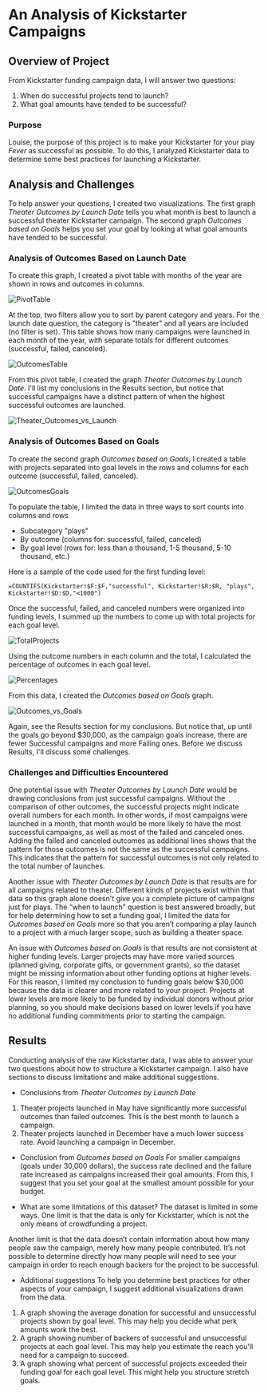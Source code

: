 # An Analysis of Kickstarter Campaigns
## Overview of Project
From Kickstarter funding campaign data, I will answer two questions:
1. When do successful projects tend to launch?
2. What goal amounts have tended to be successful?

### Purpose
Louise, the purpose of this project is to make your Kickstarter for your play *Fever* as successful as possible. To do this, I analyzed Kickstarter data to determine some best practices for launching a Kickstarter.

## Analysis and Challenges
To help answer your questions, I created two visualizations. The first graph *Theater Outcomes by Launch Date* tells you what month is best to launch a successful theater Kickstarter campaign. The second graph *Outcomes based on Goals* helps you set your goal by looking at what goal amounts have tended to be successful. 

### Analysis of Outcomes Based on Launch Date
To create this graph, I created a pivot table with months of the year are shown in rows and outcomes in columns. 

![PivotTable](https://github.com/DeliaDavila/kickstarter-analysis/blob/main/Images/PivotTable.png)

At the top, two filters allow you to sort by parent category and years. For the launch date question, the category is "theater" and all years are included (no filter is set). This table shows how many campaigns were launched in each month of the year, with separate totals for different outcomes (successful, failed, canceled). 

![OutcomesTable](https://github.com/DeliaDavila/kickstarter-analysis/blob/main/Images/OutcomesTable.png)

From this pivot table, I created the graph *Theater Outcomes by Launch Date*. I'll list my conclusions in the Results section, but notice that successful campaigns have a distinct pattern of when the highest successful outcomes are launched.

![Theater_Outcomes_vs_Launch](https://github.com/DeliaDavila/kickstarter-analysis/blob/main/Resources/Theater_Outcomes_vs_Launch.png)

### Analysis of Outcomes Based on Goals
To create the second graph *Outcomes based on Goals*, I created a table with projects separated into goal levels in the rows and columns for each outcome (successful, failed, canceled).

![OutcomesGoals](https://github.com/DeliaDavila/kickstarter-analysis/blob/main/Images/OutcomesGoals.png)

To populate the table, I limited the data in three ways to sort counts into columns and rows
- Subcategory "plays"
- By outcome (columns for: successful, failed, canceled) 
- By goal level (rows for: less than a thousand, 1-5 thousand, 5-10 thousand, etc.)

Here is a sample of the code used for the first funding level:

```
=COUNTIFS(Kickstarter!$F:$F,"successful", Kickstarter!$R:$R, "plays", Kickstarter!$D:$D,"<1000")
```

Once the successful, failed, and canceled numbers were organized into funding levels, I summed up the numbers to come up with total projects for each goal level. 

![TotalProjects](https://github.com/DeliaDavila/kickstarter-analysis/blob/main/Images/TotalProjects.png)

Using the outcome numbers in each column and the total, I calculated the percentage of outcomes in each goal level. 

![Percentages](https://github.com/DeliaDavila/kickstarter-analysis/blob/main/Images/Percentages.png)

From this data, I created the *Outcomes based on Goals* graph. 

![Outcomes_vs_Goals](https://github.com/DeliaDavila/kickstarter-analysis/blob/main/Resources/Outcomes_vs_Goals.png)

Again, see the Results section for my conclusions. But notice that, up until the goals go beyond $30,000, as the campaign goals increase, there are fewer Successful campaigns and more Failing ones. Before we discuss Results, I'll discuss some challenges.

### Challenges and Difficulties Encountered
One potential issue with *Theater Outcomes by Launch Date* would be drawing conclusions from just successful campaigns. Without the comparison of other outcomes, the successful projects might indicate overall numbers for each month. In other words, if most campaigns were launched in a month, that month would be more likely to have the most successful campaigns, as well as most of the failed and canceled ones. Adding the failed and canceled outcomes as additional lines shows that the pattern for those outcomes is not the same as the successful campaigns. This indicates that the pattern for successful outcomes is not only related to the total number of launches.

Another issue with *Theater Outcomes by Launch Date* is that results are for all campaigns related to theater. Different kinds of projects exist within that data so this graph alone doesn't give you a complete picture of campaigns just for plays. The “when to launch” question is best answered broadly, but for help determining how to set a funding goal, I limited the data for *Outcomes based on Goals* more so that you aren’t comparing a play launch to a project with a much larger scope, such as building a theater space. 

An issue with *Outcomes based on Goals* is that results are not consistent at higher funding levels. Larger projects may have more varied sources (planned giving, corporate gifts, or government grants), so the dataset might be missing information about other funding options at higher levels. For this reason, I limited my conclusion to funding goals below $30,000 because the data is clearer and more related to your project. Projects at lower levels are more likely to be funded by individual donors without prior planning, so you should make decisions based on lower levels if you have no additional funding commitments prior to starting the campaign.

## Results
Conducting analysis of the raw Kickstarter data, I was able to answer your two questions about how to structure a Kickstarter campaign. I also have sections to discuss limitations and make additional suggestions.

- Conclusions from *Theater Outcomes by Launch Date*
1. Theater projects launched in May have significantly more successful outcomes than failed outcomes. This is the best month to launch a campaign.
2. Theater projects launched in December have a much lower success rate. Avoid launching a campaign in December.

- Conclusion from *Outcomes based on Goals*
For smaller campaigns (goals under 30,000 dollars), the success rate declined and the failure rate increased as campaigns increased their goal amounts. From this, I suggest that you set your goal at the smallest amount possible for your budget.

- What are some limitations of this dataset?
The dataset is limited in some ways. One limit is that the data is only for Kickstarter, which is not the only means of crowdfunding a project. 

Another limit is that the data doesn’t contain information about how many people saw the campaign, merely how many people contributed. It’s not possible to determine directly how many people will need to see your campaign in order to reach enough backers for the project to be successful.

- Additional suggestions
To help you determine best practices for other aspects of your campaign, I suggest additional visualizations drawn from the data. 
1. A graph showing the average donation for successful and unsuccessful projects shown by goal level. This may help you decide what perk amounts work the best.
2. A graph showing number of backers of successful and unsuccessful projects at each goal level. This may help you estimate the reach you'll need for a campaign to succeed.
3. A graph showing what percent of successful projects exceeded their funding goal for each goal level. This might help you structure stretch goals.
